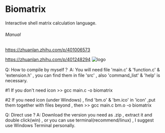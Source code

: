 # Biomatrix
Interactive shell matrix calculation language.



###### Manual ######
https://zhuanlan.zhihu.com/p/401006573

https://zhuanlan.zhihu.com/p/401248294
![logo](https://user-images.githubusercontent.com/86543401/134178104-5c655c5b-7fdb-40d5-9669-838649a99391.png)


Q: How to compile by myself？
A: You will need file 'main.c' & 'function.c' & 'extension.h' , you can find them in file 'src' , also 'command_list' & 'help' is necessary.

   #1 If you don't need icon >> gcc main.c -o biomatrix
   
   #2 If you need icon (under Windows) , find 'bm.o' & 'bm.ico' in 'icon' ,put them together with files beyond , then >> gcc main.c bm.o -o biomatrix
   
Q: Direct use ?
A: Download the version you need as .zip , extract it and double click(win) , or you can use terminal(recommend/linux) , I suggest use Windows Terminal personally.
